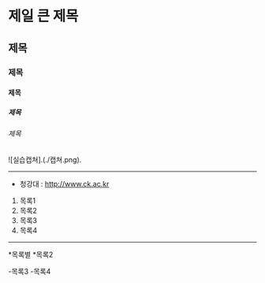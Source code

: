 # 제일 큰 제목
## 제목
### 제목
#### 제목
##### 제목
###### 제목

![실습캡쳐].(./캡쳐.png).
* * *

- 청강대 : <http://www.ck.ac.kr>

1. 목록1
2. 목록2
4. 목록3
3. 목록4

- - -

*목록별
   *목록2

-목록3
   -목록4

